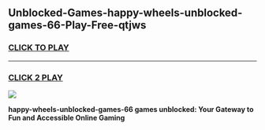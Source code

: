
## Unblocked-Games-happy-wheels-unblocked-games-66-Play-Free-qtjws
<h3>
<a href="https://premium76.site?title=happy-wheels-unblocked-games-66&ref=17A">CLICK TO PLAY</a></h3>
<hr>

<h3>
<a href="https://premium76.site?title=happy-wheels-unblocked-games-66&ref=17A">CLICK 2 PLAY</a>
  
</h3>

<a href="https://premium76.site?title=happy-wheels-unblocked-games-66&ref=17A"><img src="https://clearcache.store/games.png"></a>


**happy-wheels-unblocked-games-66 games unblocked: Your Gateway to Fun and Accessible Online Gaming**
